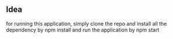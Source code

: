 ## Idea


for running this application, simply clone the repo and install all the dependency by npm install and run the application by npm start
